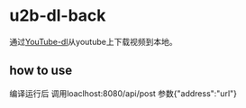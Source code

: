 # u2b-dl-back

通过[YouTube-dl](https://github.com/rg3/youtube-dl)从youtube上下载视频到本地。

## how to use

编译运行后 调用loaclhost:8080/api/post 参数{"address":"url"}
